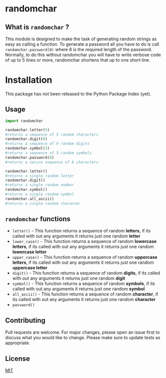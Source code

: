 # randomchar

## What is `randomchar` ?
This module is designed to make the task of generating random strings as easy as calling a function.
To generate a password all you have to do is call `randomchar.password(8)` where 8 is the required length of the password.
Normally, to do this without randomchar you will have to write verbose code of up to 5 lines or more, randomchar shortens that up to one short line.

# Installation
This package has not been released to the Python Package Index (yet).

## Usage
```python
import randomchar

randomchar.letter(5)
#returns a sequence of 5 random characters
randomchar.digit(9)
#returns a sequence of 9 random digits
randomchar.symbol(3)
#returns a sequence of 3 random symbols
randomchar.password(8)
#returns a secure sequence of 8 characters

randomchar.letter()
#returns a single random letter
randomchar.digit()
#returns a single random number
randomchar.symbol()
#returns a single random symbol
randomchar.all_ascii()
#returns a single random character

```

## `randomchar` functions
* `letter()` - This function returns a sequence of random **letters**, if its called with out any arguments it returns just one random **letter**
* `lower_case()` - This function returns a sequence of random **lowercase letters**, if its called with out any arguments it returns just one random **lowercase letter**
* `upper_case()` - This function returns a sequence of random **uppercase letters**, if its called with out any arguments it returns just one random **uppercase letter**
* `digit()` - This function returns a sequence of random **digits**, if its called with out any arguments it returns just one random **digit**
* `symbol()` - This function returns a sequence of random **symbols**, if its called with out any arguments it returns just one random **symbol**
* `all_ascii()` - This function returns a sequence of random **character**, if its called with out any arguments it returns just one random **character**
* `password()`

## Contributing
Pull requests are welcome. For major changes, please open an issue first to discuss what you would like to change.
Please make sure to update tests as appropriate.

## License
[MIT](https://choosealicense.com/licences/mit/)
